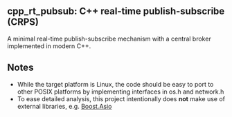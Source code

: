 cpp_rt_pubsub: C++ real-time publish-subscribe (CRPS)
-----------------------------------------------------
A minimal real-time publish-subscribe mechanism with a central broker implemented in modern C++.

Notes
-----
- While the target platform is Linux, the code should be easy to port to other POSIX platforms by implementing interfaces in os.h and network.h
- To ease detailed analysis, this project intentionally does **not** make use of external libraries, e.g. [Boost.Asio](http://boost.org/libs/asio/)